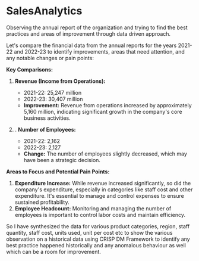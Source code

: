# SalesAnalytics
Observing the annual report of the organization and trying to find the best practices and areas of improvement through data driven approach.

Let's compare the financial data from the annual reports for the years 2021-22 and 2022-23 to identify improvements, areas that need attention, and any notable changes or pain points:

**Key Comparisons:**

1. **Revenue (Income from Operations):**
   - 2021-22: 25,247 million
   - 2022-23: 30,407 million
   - **Improvement:** Revenue from operations increased by approximately 5,160 million, indicating significant growth in the company's core business activities.
     
2. . **Number of Employees:**
   - 2021-22: 2,162
   - 2022-23: 2,127
   - **Change:** The number of employees slightly decreased, which may have been a strategic decision.
  
**Areas to Focus and Potential Pain Points:**

1. **Expenditure Increase:** While revenue increased significantly, so did the company's expenditure, especially in categories like staff cost and other expenditure. It's essential to manage and control expenses to ensure sustained profitability.
2. **Employee Headcount:** Monitoring and managing the number of employees is important to control labor costs and maintain efficiency.

So I have synthesized the data for various product categories, region, staff quantity, staff cost, units used, unit per cost etc to show the various observation on a historical data using CRISP DM Framework to identify any best practice happened historically and any anomalous behaviour as well which can be a room for improvement.


